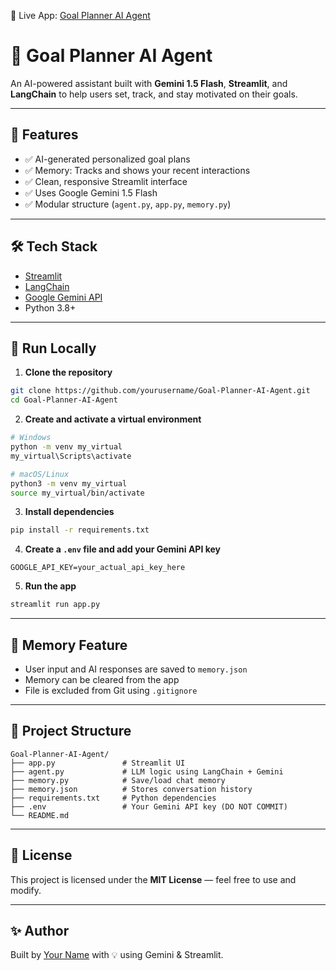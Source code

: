 🔗 Live App: [Goal Planner AI Agent](https://goal-planner-ai-agent.streamlit.app/)



# 🌟 Goal Planner AI Agent

An AI-powered assistant built with **Gemini 1.5 Flash**, **Streamlit**, and **LangChain** to help users set, track, and stay motivated on their goals.

---

## 🔧 Features

- ✅ AI-generated personalized goal plans  
- ✅ Memory: Tracks and shows your recent interactions  
- ✅ Clean, responsive Streamlit interface  
- ✅ Uses Google Gemini 1.5 Flash  
- ✅ Modular structure (`agent.py`, `app.py`, `memory.py`)

---

## 🛠️ Tech Stack

- [Streamlit](https://streamlit.io/)
- [LangChain](https://www.langchain.com/)
- [Google Gemini API](https://ai.google.dev/)
- Python 3.8+

---

## 🚀 Run Locally

1. **Clone the repository**
```bash
git clone https://github.com/yourusername/Goal-Planner-AI-Agent.git
cd Goal-Planner-AI-Agent
```

2. **Create and activate a virtual environment**
```bash
# Windows
python -m venv my_virtual
my_virtual\Scripts\activate

# macOS/Linux
python3 -m venv my_virtual
source my_virtual/bin/activate
```

3. **Install dependencies**
```bash
pip install -r requirements.txt
```

4. **Create a `.env` file and add your Gemini API key**
```env
GOOGLE_API_KEY=your_actual_api_key_here
```

5. **Run the app**
```bash
streamlit run app.py
```

---

## 🧠 Memory Feature

- User input and AI responses are saved to `memory.json`
- Memory can be cleared from the app
- File is excluded from Git using `.gitignore`

---

## 📁 Project Structure

```
Goal-Planner-AI-Agent/
├── app.py               # Streamlit UI
├── agent.py             # LLM logic using LangChain + Gemini
├── memory.py            # Save/load chat memory
├── memory.json          # Stores conversation history
├── requirements.txt     # Python dependencies
├── .env                 # Your Gemini API key (DO NOT COMMIT)
└── README.md
```

---

## 🧾 License

This project is licensed under the **MIT License** — feel free to use and modify.

---

## ✨ Author

Built by [Your Name](https://www.linkedin.com/in/yourprofile) with 💡 using Gemini & Streamlit.

